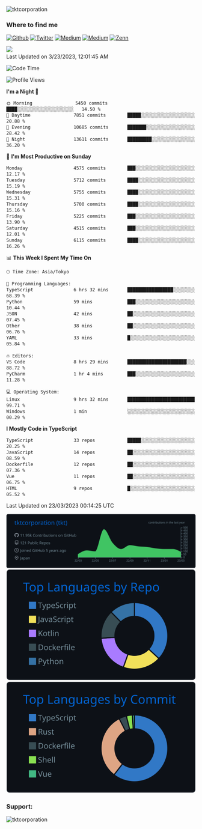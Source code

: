 <p align="left"> <img src="https://komarev.com/ghpvc/?username=tktcorporation&label=Profile%20views&color=0e75b6&style=flat" alt="tktcorporation" /> </p>

<h3>Where to find me</h3>
<p>
<a href="https://github.com/tktcorporation" target="_blank"><img alt="Github" src="https://img.shields.io/badge/GitHub-%2312100E.svg?&style=for-the-badge&logo=Github&logoColor=white" /></a>
<a href="https://twitter.com/tktcorporation" target="_blank"><img alt="Twitter" src="https://img.shields.io/badge/twitter-%231DA1F2.svg?&style=for-the-badge&logo=twitter&logoColor=white" /></a>
<a href="https://www.linkedin.com/in/tktcorporation" target="_blank"><img alt="Medium" src="https://img.shields.io/badge/linkdin-0a66c2.svg?&style=for-the-badge&logo=linkedin&logoColor=white" /></a>
<a href="https://qiita.com/tktcorporation" target="_blank"><img alt="Medium" src="https://img.shields.io/badge/qiita-55C500.svg?&style=for-the-badge&logo=qiita&logoColor=white" /></a>
<a href="https://zenn.dev/tktcorporation" target="_blank"><img alt="Zenn" src="https://img.shields.io/badge/Zenn-3EA8FF.svg?&style=for-the-badge&logo=Zenn&logoColor=white" /></a>
</p>

<!--START_SECTION:lapras-card-->
<a href="https://lapras.com/public/tktcorporation" target="_blank" rel="noopener noreferrer"><img src="https://lapras-card-generator.vercel.app/api/svg?e=3.89&b=3.48&i=3.58&b1=%23232323&b2=%236d6d6d&i1=%23212121&i2=%23818181&l=en" width="300" ></a>  
Last Updated on 3/23/2023, 12:01:45 AM
<!--END_SECTION:lapras-card-->
  
<!--START_SECTION:waka-->
![Code Time](http://img.shields.io/badge/Code%20Time-918%20hrs%2042%20mins-blue)

![Profile Views](http://img.shields.io/badge/Profile%20Views-0-blue)

**I'm a Night 🦉** 

```text
🌞 Morning                5450 commits        ████░░░░░░░░░░░░░░░░░░░░░   14.50 % 
🌆 Daytime                7851 commits        █████░░░░░░░░░░░░░░░░░░░░   20.88 % 
🌃 Evening                10685 commits       ███████░░░░░░░░░░░░░░░░░░   28.42 % 
🌙 Night                  13611 commits       █████████░░░░░░░░░░░░░░░░   36.20 % 
```
📅 **I'm Most Productive on Sunday** 

```text
Monday                   4575 commits        ███░░░░░░░░░░░░░░░░░░░░░░   12.17 % 
Tuesday                  5712 commits        ████░░░░░░░░░░░░░░░░░░░░░   15.19 % 
Wednesday                5755 commits        ████░░░░░░░░░░░░░░░░░░░░░   15.31 % 
Thursday                 5700 commits        ████░░░░░░░░░░░░░░░░░░░░░   15.16 % 
Friday                   5225 commits        ███░░░░░░░░░░░░░░░░░░░░░░   13.90 % 
Saturday                 4515 commits        ███░░░░░░░░░░░░░░░░░░░░░░   12.01 % 
Sunday                   6115 commits        ████░░░░░░░░░░░░░░░░░░░░░   16.26 % 
```


📊 **This Week I Spent My Time On** 

```text
🕑︎ Time Zone: Asia/Tokyo

💬 Programming Languages: 
TypeScript               6 hrs 32 mins       █████████████████░░░░░░░░   68.39 % 
Python                   59 mins             ███░░░░░░░░░░░░░░░░░░░░░░   10.44 % 
JSON                     42 mins             ██░░░░░░░░░░░░░░░░░░░░░░░   07.45 % 
Other                    38 mins             ██░░░░░░░░░░░░░░░░░░░░░░░   06.76 % 
YAML                     33 mins             █░░░░░░░░░░░░░░░░░░░░░░░░   05.84 % 

🔥 Editors: 
VS Code                  8 hrs 29 mins       ██████████████████████░░░   88.72 % 
PyCharm                  1 hr 4 mins         ███░░░░░░░░░░░░░░░░░░░░░░   11.28 % 

💻 Operating System: 
Linux                    9 hrs 32 mins       █████████████████████████   99.71 % 
Windows                  1 min               ░░░░░░░░░░░░░░░░░░░░░░░░░   00.29 % 
```

**I Mostly Code in TypeScript** 

```text
TypeScript               33 repos            █████░░░░░░░░░░░░░░░░░░░░   20.25 % 
JavaScript               14 repos            ██░░░░░░░░░░░░░░░░░░░░░░░   08.59 % 
Dockerfile               12 repos            ██░░░░░░░░░░░░░░░░░░░░░░░   07.36 % 
Vue                      11 repos            ██░░░░░░░░░░░░░░░░░░░░░░░   06.75 % 
HTML                     9 repos             █░░░░░░░░░░░░░░░░░░░░░░░░   05.52 % 
```




 Last Updated on 23/03/2023 00:14:25 UTC
<!--END_SECTION:waka-->

[![](https://raw.githubusercontent.com/tktcorporation/tktcorporation/master/profile-summary-card-output/github_dark/0-profile-details.svg)](https://github.com/vn7n24fzkq/github-profile-summary-cards)
[![](https://raw.githubusercontent.com/tktcorporation/tktcorporation/master/profile-summary-card-output/github_dark/1-repos-per-language.svg)](https://github.com/vn7n24fzkq/github-profile-summary-cards) [![](https://raw.githubusercontent.com/tktcorporation/tktcorporation/master/profile-summary-card-output/github_dark/2-most-commit-language.svg)](https://github.com/vn7n24fzkq/github-profile-summary-cards)

<h3 align="left">Support:</h3>
<p><a href="https://www.buymeacoffee.com/tktcorporation"> <img align="left" src="https://cdn.buymeacoffee.com/buttons/v2/default-yellow.png" height="50" width="210" alt="tktcorporation" /></a></p><br><br>
